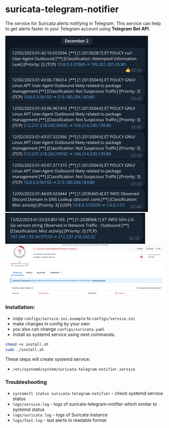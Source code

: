 # suricata-telegram-notifier

The service for Suricata alerts notifying in Telegram. 
This service can help to get alerts faster in your Telegram account using **Telegram Bot API**. 

![alerts.png](assets/alerts.png)
![attack.png](assets/attack.png)
![lookup.png](assets/lookup.png)

### Installation:
- copy `configs/service.ini.example` to `configs/service.ini`
- make changes in config by your own
- you also can change `configs/suricata.yaml`
- install as systemd service using next commands:
```bash
chmod +x install.sh
sudo ./install.sh
```

These steps will create systemd service:
- `/etc/systemd/system/suricata-telegram-notifier.service`

### Troubleshooting
- `systemctl status suricata-telegram-notifier` - check systemd service status
- `logs/service.log` - logs of suricata-telegram-notifier which similar to systemd status
- `logs/suricata.log` - logs of Suricata instance
- `logs/fast.log` - last alerts in readable format
